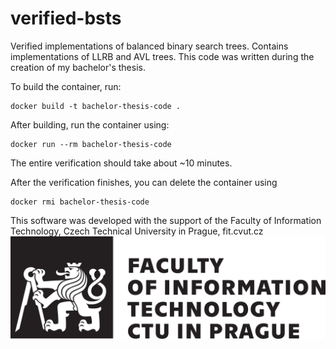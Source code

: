 # verified-bsts
Verified implementations of balanced binary search trees.
Contains implementations of LLRB and AVL trees.
This code was written during the creation of my bachelor's thesis.

To build the container, run:
```
docker build -t bachelor-thesis-code .
```

After building, run the container using:
```
docker run --rm bachelor-thesis-code
```

The entire verification should take about ~10 minutes.

After the verification finishes, you can delete the container using
```
docker rmi bachelor-thesis-code
```

This software was developed with the support of the Faculty of Information Technology, Czech Technical University in Prague, fit.cvut.cz
![FIT ČVUT logo](assets/logo-fit-en-cerna.png)
